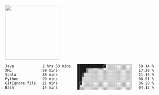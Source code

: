 <img height="180em" src="https://github-readme-stats.vercel.app/api?username=toadkarter&show_icons=true&hide_border=true&&count_private=true&include_all_commits=true" />

<!--START_SECTION:waka-->

```text
Java             2 hrs 53 mins   ████████████▓░░░░░░░░░░░░   50.14 %
XML              59 mins         ████▒░░░░░░░░░░░░░░░░░░░░   17.20 %
Scala            38 mins         ██▓░░░░░░░░░░░░░░░░░░░░░░   11.15 %
Python           29 mins         ██░░░░░░░░░░░░░░░░░░░░░░░   08.51 %
GitIgnore file   21 mins         █▓░░░░░░░░░░░░░░░░░░░░░░░   06.28 %
Bash             14 mins         █░░░░░░░░░░░░░░░░░░░░░░░░   04.12 %
```

<!--END_SECTION:waka-->
